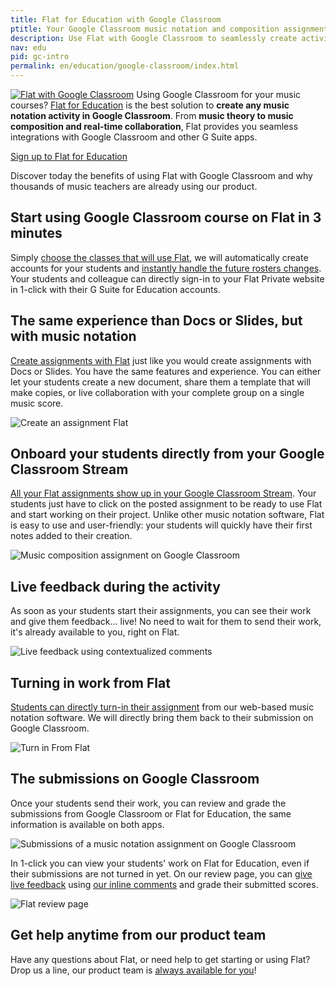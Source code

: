 ```yaml
---
title: Flat for Education with Google Classroom
ptitle: Your Google Classroom music notation and composition assignments
description: Use Flat with Google Classroom to seamlessly create activities and assignments including music notation. From music theory to composition and collaboration, Flat provides the best Google Classroom integration available on the market.
nav: edu
pid: gc-intro
permalink: en/education/google-classroom/index.html
---
```


<a class="fll" href="https://flat.io/edu/signup?ref=help-gc&gclassroom=true"><img src="https://flat.io/img/logo-classroom-square-shadow.svg" alt="Flat with Google Classroom" style="border:0"></a>
Using Google Classroom for your music courses? [Flat for Education](https://flat.io/edu) is the best solution to **create any music notation activity in Google Classroom**.
From **music theory to music composition and real-time collaboration**, Flat provides you seamless integrations with Google Classroom and other G Suite apps.

<div class="btn-cta-wrapper"><a href="https://flat.io/edu/signup?ref=help-gc&gclassroom=true" class="btn-cta-site">Sign up to Flat for Education</a></div>

Discover today the benefits of using Flat with Google Classroom and why thousands of music teachers are already using our product.

## Start using Google Classroom course on Flat in 3 minutes

Simply [choose the classes that will use Flat](/help/en/education/google-classroom/setup-course.html), we will automatically create accounts for your students and [instantly handle the future rosters changes](/help/en/education/google-classroom/faq.html#what-is-the--instant-roster-update).
Your students and colleague can directly sign-in to your Flat Private website in 1-click with their G Suite for Education accounts.

## The same experience than Docs or Slides, but with music notation

[Create assignments with Flat](/help/en/education/google-classroom/create-music-notation-assignment.html) just like you would create assignments with Docs or Slides.
You have the same features and experience. You can either let your students create a new document, share them a template that will make copies, or live collaboration with your complete group on a single music score.

![Create an assignment Flat](/help/assets/img/edu/class-new-assignment-pick-type.png)

## Onboard your students directly from your Google Classroom Stream

[All your Flat assignments show up in your Google Classroom Stream](/help/en/education/google-classroom/student-experience.html). Your students just have to click on the posted assignment to be ready to use Flat and start working on their project.
Unlike other music notation software, Flat is easy to use and user-friendly: your students will quickly have their first notes added to their creation.

![Music composition assignment on Google Classroom](/help/assets/img/edu/gc-stream-student.png)

## Live feedback during the activity

As soon as your students start their assignments, you can see their work and give them feedback... live! No need to wait for them to send their work, it's already available to you, right on Flat.

![Live feedback using contextualized comments](/help/assets/img/edu/editor-inline-comment.png)

## Turning in work from Flat

[Students can directly turn-in their assignment](/help/en/education/google-classroom/student-experience.html#turn-in) from our web-based music notation software. We will directly bring them back to their submission on Google Classroom.

![Turn in From Flat](/help/assets/img/edu/editor-student-turnin-button.png)

## The submissions on Google Classroom

Once your students send their work, you can review and grade the submissions from Google Classroom or Flat for Education, the same information is available on both apps.

![Submissions of a music notation assignment on Google Classroom](/help/assets/img/edu/gc-assignment-done.png)

In 1-click you can view your students' work on Flat for Education, even if their submissions are not turned in yet. On our review page, you can [give live feedback](#live-feedback-during-the-activity) using [our inline comments](/help/en/music-notation-software/inline-comments.html) and grade their submitted scores.

![Flat review page](/help/assets/img/edu/assignment-review-inline-comment.png)

## Get help anytime from our product team

Have any questions about Flat, or need help to get starting or using Flat? Drop us a line, our product team is [always available for you](/help/support)!
